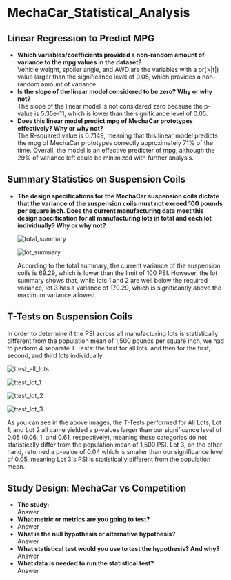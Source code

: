 # MechaCar_Statistical_Analysis

## Linear Regression to Predict MPG

<ul>
    <li><b>Which variables/coefficients provided a non-random amount of variance to the mpg values in the dataset?</b></li>
        Vehicle weight, spoiler angle, and AWD are the variables with a pr(>|t|) value larger than the significance level of 0.05, which provides a non-random amount of variance.
    <li><b>Is the slope of the linear model considered to be zero? Why or why not?</b></li>
        The slope of the linear model is not considered zero because the p-value is 5.35e-11, which is lower than the significance level of 0.05.
    <li><b>Does this linear model predict mpg of MechaCar prototypes effectively? Why or why not?</b></li>
        The R-squared value is 0.7149, meaning that this linear model predicts the mpg of MechaCar prototypes correctly approximately 71% of the time.  Overall, the model is an effective predicter of mpg, although the 29% of variance left could be minimized with further analysis.
</ul>

## Summary Statistics on Suspension Coils

<ul>
    <li><b>The design specifications for the MechaCar suspension coils dictate that the variance of the suspension coils must not exceed 100 pounds per square inch. Does the current manufacturing data meet this design specification for all manufacturing lots in total and each lot individually? Why or why not?</b></li>
    
![total_summary](https://user-images.githubusercontent.com/94088129/163823121-f293abc8-5a28-415c-a088-31e717b5baab.png)
    
![lot_summary](https://user-images.githubusercontent.com/94088129/163823220-7e23a2f9-d3cc-4ffa-bb71-2e4c193c4295.png)
    
According to the total summary, the current variance of the suspension coils is 69.29, which is lower than the limit of 100 PSI.  However, the lot summary shows that, while lots 1 and 2 are well below the required variance, lot 3 has a variance of 170.29, which is significantly above the maximum variance allowed.
</ul>

## T-Tests on Suspension Coils

In order to determine if the PSI across all manufacturing lots is statistically different from the population mean of 1,500 pounds per square inch, we had to perform 4 separate T-Tests: the first for all lots, and then for the first, second, and third lots individually.

![ttest_all_lots](https://user-images.githubusercontent.com/94088129/163826518-5d139155-da4f-4dd5-a5f6-361676cc57f0.png)

![ttest_lot_1](https://user-images.githubusercontent.com/94088129/163826525-f9477d0a-149e-4283-b73d-862081845eb2.png)

![ttest_lot_2](https://user-images.githubusercontent.com/94088129/163826536-c527b875-87ed-47d8-8754-60028279fe48.png)

![ttest_lot_3](https://user-images.githubusercontent.com/94088129/163826578-01cbbbfb-dc03-4063-bae9-34331104ebd8.png)

As you can see in the above images, the T-Tests performed for All Lots, Lot 1, and Lot 2 all came yielded a p-values larger than our significance level of 0.05 (0.06, 1, and 0.61, respectively), meaning these categories do not statistically differ from the population mean of 1,500 PSI.  Lot 3, on the other hand, returned a p-value of 0.04 which is smaller than our significance level of 0.05, meaning Lot 3's PSI is statistically different from the population mean.

## Study Design: MechaCar vs Competition

<ul>
    <li><b>The study:</b></li>
        Answer
    <li><b>What metric or metrics are you going to test?</b><li>
        Answer
    <li><b>What is the null hypothesis or alternative hypothesis?</b></li>
        Answer
    <li><b>What statistical test would you use to test the hypothesis? And why?</b></li>
        Answer
    <li><b>What data is needed to run the statistical test?</b></li>
        Answer
</ul>
